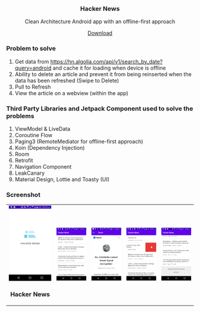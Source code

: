 <br />
<p align="center">
  <h3 align="center">Hacker News</h3>

  <p align="center">
    Clean Architecture Android app with an offline-first approach
  </p>
</p>
<p align="center">
  <a href="https://github.com/cepero91/HackerNews/suites/1724168539/artifacts/32623510">
    Download
  </a>
</p>

### Problem to solve

1. Get data from https://hn.algolia.com/api/v1/search_by_date?query=android and cache it for loading when device is offline
2. Ability to delete an article and prevent it from being reinserted when the data has been refreshed (Swipe to Delete)
3. Pull to Refresh
4. View the article on a webview (within the app)

### Third Party Libraries and Jetpack Component used to solve the problems

1. ViewModel & LiveData
2. Coroutine Flow
3. Paging3 (RemoteMediator for offline-first approach)
4. Koin (Dependency Injection)
5. Room
6. Retrofit
7. Navigation Component
8. LeakCanary
9. Material Design, Lottie and Toasty (UI)

### Screenshot
<table>
  <tr>
    <td><img src="https://github.com/cepero91/HackerNews/blob/master/screenshots/hacker_new_splash.png" alt="splash" width="200">
      <h3 align="center">Hacker News</h3>
    </td>
    <td><img src="https://github.com/cepero91/HackerNews/blob/master/screenshots/hit_list.png" alt="splash" width="200"></td>
    <td><img src="https://github.com/cepero91/HackerNews/blob/master/screenshots/hit_detail.png" alt="splash" width="200"></td>
    <td><img src="https://github.com/cepero91/HackerNews/blob/master/screenshots/remove_hit.png" alt="splash" width="200"></td>
    <td><img src="https://github.com/cepero91/HackerNews/blob/master/screenshots/no_internet_error.png" alt="splash" width="200"></td>
  </tr>
</table>
